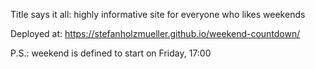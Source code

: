 Title says it all: highly informative site for everyone who likes weekends

Deployed at: https://stefanholzmueller.github.io/weekend-countdown/

P.S.: weekend is defined to start on Friday, 17:00
